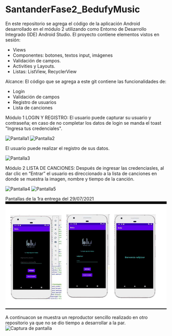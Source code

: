 # SantanderFase2_BedufyMusic
En este repositorio se agrega el código de la aplicación Android desarrollado en el módulo 2 utilizando como Entorno de Desarrollo Integrado (IDE) Android Studio. 
El proyecto contiene elementos vistos en sesión:
- Views
- Componentes: botones, textos input, imágenes
- Validación de campos.
- Activities y Layouts.
- Listas: ListView, RecyclerView

Alcance:
El código que se agrega a este git contiene las funcionalidades de:
- Login
- Validación de campos
- Registro de usuarios
- Lista de canciones

Módulo 1 LOGIN Y REGISTRO: El usuario puede capturar su usuario y contraseña; en caso de no completar los datos de login se manda el toast "Ingresa tus credenciales".

![Pantalla1](https://github.com/nelly-ai/SantanderFase2_BedufyMusic/blob/master/ImagesApp/im1.JPG)
![Pantalla2](https://github.com/nelly-ai/SantanderFase2_BedufyMusic/blob/master/ImagesApp/im2.JPG) 

El usuario puede realizar el registro de sus datos.

![Pantalla3](https://github.com/nelly-ai/SantanderFase2_BedufyMusic/blob/master/ImagesApp/im3.JPG)  

Módulo 2 LISTA DE CANCIONES: Después de ingresar las credenciasles, al dar clic en “Entrar” el usuario es direccionado a la lista de canciones en donde se muestra la imagen, nombre y tiempo de la canción.

![Pantalla4](https://github.com/nelly-ai/SantanderFase2_BedufyMusic/blob/master/ImagesApp/im4.JPG)
![Pantalla5](https://github.com/nelly-ai/SantanderFase2_BedufyMusic/blob/master/ImagesApp/im5.JPG)


Pantallas de la 1ra entrega del 29/07/2021
![Captura de pantalla](https://github.com/crisyoda/Santanderdmovilfase2equipo12/blob/main/Screenshot_20210729-215634_2%20(1).png)

A continuacon se muestra un reproductor sencillo realizado en otro repositorio ya que no se dio tiempo a desarrollar a la par. 
![Captura de pantalla](https://github.com/crisyoda/Music-App-master/blob/master/rp.png)

